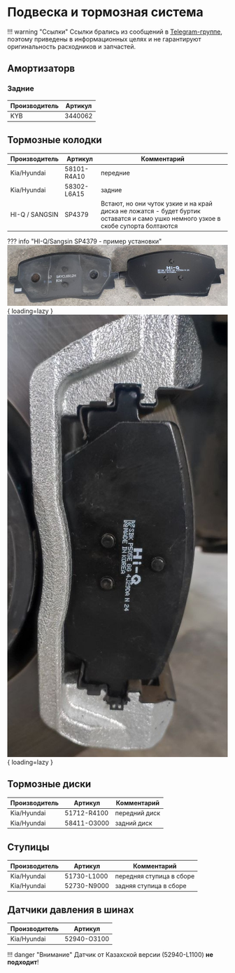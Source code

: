 # Подвеска и тормозная система

!!! warning "Ссылки"
    Ссылки брались из сообщений в [Telegram-группе](https://t.me/Kia_Sportage_5_Turbo), поэтому приведены в информационных целях и не гарантируют оригинальность расходников и запчастей.


## Амортизаторв
### Задние
| Производитель | Артикул   |
|---|---|
| KYB | 3440062 |

## Тормозные колодки
| Производитель | Артикул | Комментарий |
|---|---|---|
| Kia/Hyundai | 58101-R4A10 | передние  |
| Kia/Hyundai | 58302-L6A15 | задние |
| HI-Q / SANGSIN | SP4379 | Встают, но они чуток узкие и на край диска не ложатся - будет буртик оставатся и само ушко немного узкое в скобе супорта болтаются|

??? info "HI-Q/Sangsin SP4379 - пример установки"
    ![Image title](../images/HI-Q_SANGSIN_SP4379-1.jpg){ loading=lazy }
    ![Image title](../images/HI-Q_SANGSIN_SP4379-2.jpg){ loading=lazy }

## Тормозные диски

| Производитель | Артикул | Комментарий |
|---|---|---|
| Kia/Hyundai | 51712-R4100 | передний диск  |
| Kia/Hyundai | 58411-O3000 | задний диск  |


## Ступицы

| Производитель | Артикул | Комментарий |
|---|---|---|
| Kia/Hyundai | 51730-L1000 | передняя ступица в сборе  |
| Kia/Hyundai | 52730-N9000 | задняя ступица в сборе  |


## Датчики давления в шинах

| Производитель | Артикул |
|---|---|
| Kia/Hyundai | 52940-O3100 |

!!! danger "Внимание"
    Датчик от Казахской версии (52940-L1100) **не подходит**!